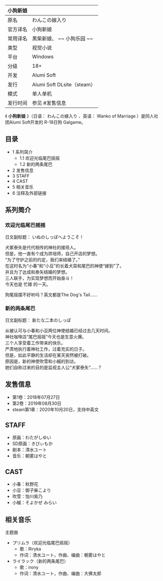 |  小狗新娘  ||
|---|---|
|原名  |  わんこの嫁入り   |
|官方译名  |  小狗新娘   |
|常用译名  |  黑柴新娘、 ~~ 小狗乐园  ~~  |
|类型  |  视觉小说   |
|平台  |  Windows   |
|分级  |  18+   |
|开发  |  Alumi Soft   |
|发行  |  Alumi Soft  DLsite（steam）   |
|模式  |  单人单机   |
|发行时间  |  参见  #发售信息   |
  
《 **小狗新娘** 》（日语：  わんこの嫁入り  、英语：  Wanko of Marriage  ）是同人社团Alumi Soft开发的
R-18日狗  Galgame。

##  目录

  * 1  系列简介 
    * 1.1  欢迎光临尾巴摇摇 
    * 1.2  新的两条尾巴 
  * 2  发售信息 
  * 3  STAFF 
  * 4  CAST 
  * 5  相关音乐 
  * 6  注释及外部链接 

##  系列简介

###  欢迎光临尾巴摇摇

日文副标题：  いぬのしっぽへようこそ！

犬冢泰矢是代代相传的神社的接班人。  
但是，他一直有个成为烘培师，自己开店的梦想。  
“为了守护之前的约定，我们来结婚了。”  
在这时名为“小春”和“小豆”的长着犬耳和尾巴的神使“嫁到”了。  
并且为了达成和泰矢结婚的梦想。  
三人联手，为实现梦想而开始奋斗！  
今天也是  忙碌  的一天。

狗尾摇摆不好听吗？英文都是The Dog's Tail……

###  新的两条尾巴

日文副标题：  新たな二本のしっぽ

从被认可与小春和小豆两位神使结婚已经过去几天时间。  
神社咖啡店“尾巴摇摇”今天也是生意火爆。  
三个人享受着工作带来的快乐。  
严肃地执行着神社工作，过着充实的日子。  
但是，如此平静的生活却在某天突然被打破。  
原因是，新的神使吹雪和小槭的到访。  
她们自称过来的目的是监视主人公“犬冢泰矢”……？

##  发售信息

  * 第1卷：2018年07月27日 
  * 第2卷：2019年08月30日 
  * steam第1章：2020年10月20日，支持中英文 

##  STAFF

  * 原画：わたがしゆい 
  * SD原画：きびぃもか 
  * 剧本：清水ユート 
  * 音乐：朝雾はやと 

##  CAST

  * 小春：秋野花 
  * 小豆：御子柴こより 
  * 吹雪：饴川紫乃 
  * 小槭：そよかぜ みらい 

##  相关音乐

主题曲

  * プリムラ（欢迎光临尾巴摇摇） 
    * 歌：Riryka 
    * 作词：清水ユート，作曲、编曲：朝雾はやと 
  * ライラック（新的两条尾巴） 
    * 歌：irony 
    * 作词：清水ユート，作曲、编曲：大佛太郎 